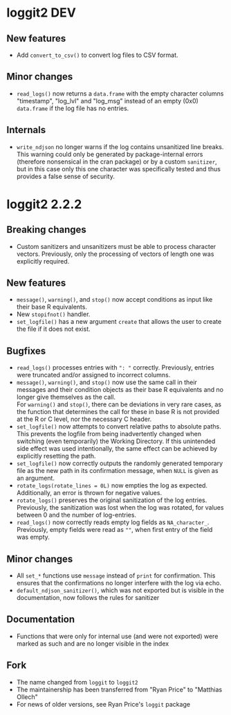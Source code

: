 # loggit2 DEV

## New features
* Add `convert_to_csv()` to convert log files to CSV format.

## Minor changes
* `read_logs()` now returns a `data.frame` with the empty character columns "timestamp", "log_lvl" and "log_msg" 
  instead of an empty (0x0) `data.frame` if the log file has no entries.

## Internals
* `write_ndjson` no longer warns if the log contains unsanitized line breaks.
  This warning could only be generated by package-internal errors (therefore nonsensical in the cran package)
  or by a custom `sanitizer`, but in this case only this one character was specifically tested and thus provides a
  false sense of security.

# loggit2 2.2.2

## Breaking changes
* Custom sanitizers and unsanitizers must be able to process character vectors. 
  Previously, only the processing of vectors of length one was explicitly required.

## New features
* `message()`, `warning()`, and `stop()` now accept conditions as input like their base R equivalents.
* New `stopifnot()` handler. 
* `set_logfile()` has a new argument `create` that allows the user to create the file if it does not exist.

## Bugfixes 
* `read_logs()` processes entries with `": "` correctly. 
  Previously, entries were truncated and/or assigned to incorrect columns.
* `message()`, `warning()`, and `stop()` now use the same call in their messages and 
  their condition objects as their base R equivalents and no longer give themselves as the call.  
  For `warning()` and `stop()`, there can be deviations in very rare cases, as the function that 
  determines the call for these in base R is not provided at the R or C level, nor the necessary C header.
* `set_logfile()` now attempts to convert relative paths to absolute paths.  
  This prevents the logfile from being inadvertently changed when switching
  (even temporarily) the Working Directory. If this unintended side effect was used
  intentionally, the same effect can be achieved by explicitly resetting the path.
* `set_logfile()` now correctly outputs the randomly generated temporary file as 
  the new path in its confirmation message, when `NULL` is given as an argument.
* `rotate_logs(rotate_lines = 0L)` now empties the log as expected. 
  Additionally, an error is thrown for negative values.
* `rotate_logs()` preserves the original sanitization of the log entries. 
  Previously, the sanitization was lost when the log was rotated, for values between 0 and the number of log-entries.
* `read_logs()` now correctly reads empty log fields as `NA_character_`. 
  Previously, empty fields were read as `""`, when first entry of the field was empty.

## Minor changes
* All `set_*` functions use `message` instead of `print` for confirmation.
  This ensures that the confirmations no longer interfere with the log via echo.
* `default_ndjson_sanitizer()`, which was not exported but is visible in the documentation, 
  now follows the rules for sanitizer

## Documentation
* Functions that were only for internal use (and were not exported) were marked as such
  and are no longer visible in the index

## Fork
* The name changed from `loggit` to `loggit2`
* The maintainership has been transferred from "Ryan Price" to "Matthias Ollech"
* For news of older versions, see Ryan Price's `loggit` package
